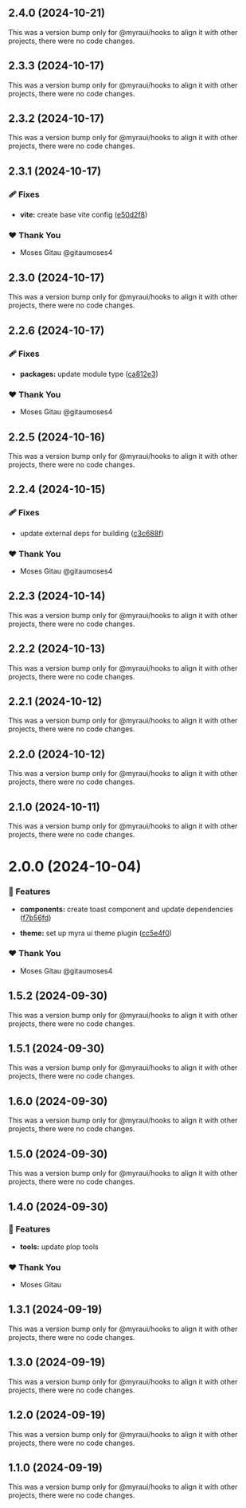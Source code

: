 ## 2.4.0 (2024-10-21)

This was a version bump only for @myraui/hooks to align it with other projects, there were no code changes.

## 2.3.3 (2024-10-17)

This was a version bump only for @myraui/hooks to align it with other projects, there were no code changes.

## 2.3.2 (2024-10-17)

This was a version bump only for @myraui/hooks to align it with other projects, there were no code changes.

## 2.3.1 (2024-10-17)


### 🩹 Fixes

- **vite:** create base vite config ([e50d2f8](https://github.com/myraui/myraui/commit/e50d2f8))


### ❤️  Thank You

- Moses Gitau @gitaumoses4

## 2.3.0 (2024-10-17)

This was a version bump only for @myraui/hooks to align it with other projects, there were no code changes.

## 2.2.6 (2024-10-17)


### 🩹 Fixes

- **packages:** update module type ([ca812e3](https://github.com/myraui/myraui/commit/ca812e3))


### ❤️  Thank You

- Moses Gitau @gitaumoses4

## 2.2.5 (2024-10-16)

This was a version bump only for @myraui/hooks to align it with other projects, there were no code changes.

## 2.2.4 (2024-10-15)


### 🩹 Fixes

- update external deps for building ([c3c688f](https://github.com/myraui/myraui/commit/c3c688f))


### ❤️  Thank You

- Moses Gitau @gitaumoses4

## 2.2.3 (2024-10-14)

This was a version bump only for @myraui/hooks to align it with other projects, there were no code changes.

## 2.2.2 (2024-10-13)

This was a version bump only for @myraui/hooks to align it with other projects, there were no code changes.

## 2.2.1 (2024-10-12)

This was a version bump only for @myraui/hooks to align it with other projects, there were no code changes.

## 2.2.0 (2024-10-12)

This was a version bump only for @myraui/hooks to align it with other projects, there were no code changes.

## 2.1.0 (2024-10-11)

This was a version bump only for @myraui/hooks to align it with other projects, there were no code changes.

# 2.0.0 (2024-10-04)


### 🚀 Features

- **components:** create toast component and update dependencies ([f7b56fd](https://github.com/myraui/myraui/commit/f7b56fd))

- **theme:** set up myra ui theme plugin ([cc5e4f0](https://github.com/myraui/myraui/commit/cc5e4f0))


### ❤️  Thank You

- Moses Gitau @gitaumoses4

## 1.5.2 (2024-09-30)

This was a version bump only for @myraui/hooks to align it with other projects, there were no code changes.

## 1.5.1 (2024-09-30)

This was a version bump only for @myraui/hooks to align it with other projects, there were no code changes.

## 1.6.0 (2024-09-30)

This was a version bump only for @myraui/hooks to align it with other projects, there were no code changes.

## 1.5.0 (2024-09-30)

This was a version bump only for @myraui/hooks to align it with other projects, there were no code changes.

## 1.4.0 (2024-09-30)


### 🚀 Features

- **tools:** update plop tools


### ❤️  Thank You

- Moses Gitau

## 1.3.1 (2024-09-19)

This was a version bump only for @myraui/hooks to align it with other projects, there were no code changes.

## 1.3.0 (2024-09-19)

This was a version bump only for @myraui/hooks to align it with other projects, there were no code changes.

## 1.2.0 (2024-09-19)

This was a version bump only for @myraui/hooks to align it with other projects, there were no code changes.

## 1.1.0 (2024-09-19)

This was a version bump only for @myraui/hooks to align it with other projects, there were no code changes.